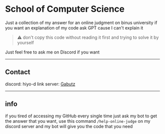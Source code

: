 # School of Computer Science

Just a collection of my answer for an online judgment on binus university
if you want an explanation of my code ask GPT cause I can't explain it

> ⚠️ don't copy this code without reading it first and trying to solve it by yourself

Just feel free to ask me on Discord if you want
****
## Contact
discord: hiyo-d
link server: [Gabutz](https://discord.gg/Te7xqXSgJN)

****
## info
if you tired of accessing my GitHub every single time just ask my bot to get the answer that you want, use this command `/help-online-judge` on my discord server and my bot will give you the code that you need
